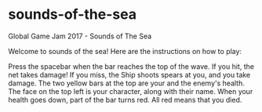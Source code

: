 # sounds-of-the-sea
Global Game Jam 2017 - Sounds of The Sea

Welcome to sounds of the sea! Here are the instructions on how to play:

Press the spacebar when the bar reaches the top of the wave. If you hit, the net takes damage! If you miss, the Ship shoots spears at you, and you take damage.
The two yellow bars at the top are your and the enemy's health. The face on the top left is your character, along with their name. When your health goes down, part of the bar turns red. All red means that you died.
